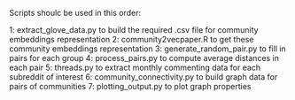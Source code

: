 Scripts shoulc be used in this order:

1: extract_glove_data.py to build the required .csv file for community embeddings representation
2: community2vecpaper.R to get these community embeddings representation
3: generate_random_pair.py to fill in pairs for each group
4: process_pairs.py to compute average distances in each pair
5: threads.py to extract monthly commenting data for each subreddit of interest
6: community_connectivity.py to build graph data for pairs of communities
7: plotting_output.py to plot graph properties
